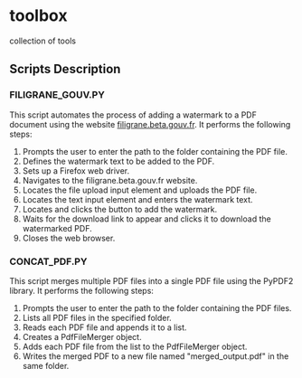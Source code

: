 # toolbox
collection of tools

## Scripts Description

### FILIGRANE_GOUV.PY

This script automates the process of adding a watermark to a PDF document using the website [filigrane.beta.gouv.fr](https://filigrane.beta.gouv.fr/). It performs the following steps:
1. Prompts the user to enter the path to the folder containing the PDF file.
2. Defines the watermark text to be added to the PDF.
3. Sets up a Firefox web driver.
4. Navigates to the filigrane.beta.gouv.fr website.
5. Locates the file upload input element and uploads the PDF file.
6. Locates the text input element and enters the watermark text.
7. Locates and clicks the button to add the watermark.
8. Waits for the download link to appear and clicks it to download the watermarked PDF.
9. Closes the web browser.

### CONCAT_PDF.PY

This script merges multiple PDF files into a single PDF file using the PyPDF2 library. It performs the following steps:
1. Prompts the user to enter the path to the folder containing the PDF files.
2. Lists all PDF files in the specified folder.
3. Reads each PDF file and appends it to a list.
4. Creates a PdfFileMerger object.
5. Adds each PDF file from the list to the PdfFileMerger object.
6. Writes the merged PDF to a new file named "merged_output.pdf" in the same folder.

